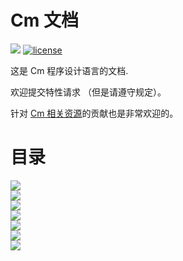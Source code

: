 # Cm 文档

[![](https://img.shields.io/badge/language-English-green.svg)](./README.md)
[![license](https://img.shields.io/github/license/Cm-lang/Cm-Document.svg)](https://github.com/Cm-lang/Cm-Document)

这是 Cm 程序设计语言的文档.

欢迎提交特性请求 （但是请遵守规定）。

针对 [Cm 相关资源](https://github.com/Cm-lang/Cm-Resources)的贡献也是非常欢迎的。

# 目录

[![](https://img.shields.io/badge/章节-前言-ff69b4.svg)](Zh/intro.md)  
[![](https://img.shields.io/badge/章节-空白与注释-ff69b4.svg)](Zh/whitespaces-and-keywords.md)  
[![](https://img.shields.io/badge/章节-类型系统-ff69b4.svg)](Zh/type-system.md)  
[![](https://img.shields.io/badge/章节-常量和变量-ff69b4.svg)](Zh/const-and-var.md)  
[![](https://img.shields.io/badge/章节-函数-ff69b4.svg)](Zh/function.md)  
[![](https://img.shields.io/badge/章节-流程控制-ff69b4.svg)](Zh/control-flow.md)  
[![](https://img.shields.io/badge/章节-结构体-ff69b4.svg)](Zh/struct.md)
